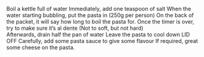 Boil a kettle full of water
Immediately, add one teaspoon of salt
When the water starting bubbling, put the pasta in (250g per person)
On the back of the packet, it will say how long to boil the pasta for.
Once the timer is over, try to make sure it’s al dente (Not to soft, but not hard)  
Afterwards, drain half the pan of water
Leave the pasta to cool down LID OFF
Carefully, add some pasta sauce to give some flavour
If required, great some cheese on the pasta.


